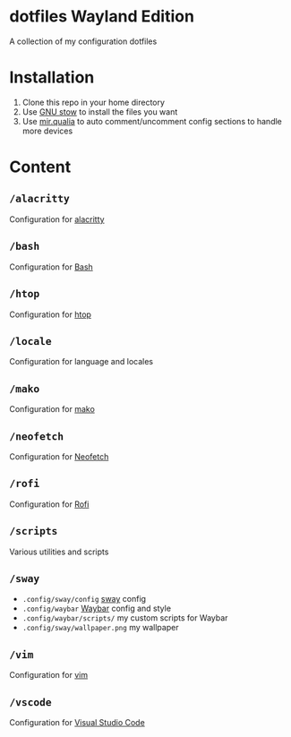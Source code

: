 # dotfiles Wayland Edition
A collection of my configuration dotfiles
# Installation
1. Clone this repo in your home directory
2. Use [GNU stow](https://www.gnu.org/software/stow/) to install the files you want
2. Use [mir.qualia](https://github.com/darkfeline/mir.qualia) to auto comment/uncomment config sections to handle more devices

# Content
## `/alacritty`
Configuration for [alacritty](https://github.com/jwilm/alacritty)
## `/bash`
Configuration for [Bash](https://www.gnu.org/software/bash/)
## `/htop`
Configuration for [htop](https://hisham.hm/htop/)
## `/locale`
Configuration for language and locales
## `/mako`
Configuration for [mako](https://wayland.emersion.fr/mako/)
## `/neofetch`
Configuration for [Neofetch](https://github.com/dylanaraps/neofetch)
## `/rofi`
Configuration for [Rofi](https://github.com/DaveDavenport/rofi)
## `/scripts`
Various utilities and scripts
## `/sway`
* `.config/sway/config` [sway](https://swaywm.org/) config
* `.config/waybar` [Waybar](https://github.com/Alexays/Waybar) config and style
* `.config/waybar/scripts/` my custom scripts for Waybar
* `.config/sway/wallpaper.png` my wallpaper
## `/vim`
Configuration for [vim](https://vim.sourceforge.io/)
## `/vscode`
Configuration for [Visual Studio Code](https://code.visualstudio.com/)